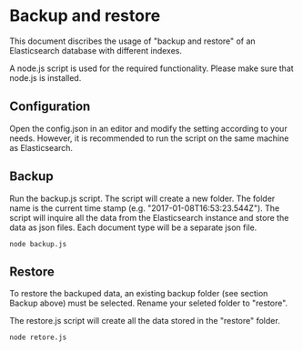 # Backup and restore

This document discribes the usage of "backup and restore" of an Elasticsearch 
database with different indexes.

A node.js script is used for the required functionality. Please make sure that
node.js is installed. 

## Configuration

Open the config.json in an editor and modify the setting according to your 
needs. However, it is recommended to run the script on the same machine as 
Elasticsearch.

## Backup

Run the backup.js script. The script will create a new folder. The folder name
is the current time stamp (e.g. "2017-01-08T16:53:23.544Z"). The script will 
inquire all the data from the Elasticsearch instance and store the data as 
json files. Each document type will be a separate json file.

```
node backup.js
```

## Restore

To restore the backuped data, an existing backup folder (see section Backup 
above) must be selected. Rename your seleted folder to "restore".

The restore.js script will create all the data stored in the "restore" folder.

```
node retore.js
```
